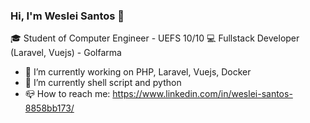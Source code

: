 ### Hi, I'm Weslei Santos 👋

🎓 Student of Computer Engineer - UEFS 10/10
💻 Fullstack Developer (Laravel, Vuejs) - Golfarma

- 🔭 I’m currently working on PHP, Laravel, Vuejs, Docker
- 🌱 I’m currently shell script and python
- 📪 How to reach me: https://www.linkedin.com/in/weslei-santos-8858bb173/
<!--
**WesleiSantos/WesleiSantos** is a ✨ _special_ ✨ repository because its `README.md` (this file) appears on your GitHub profile.
-->
